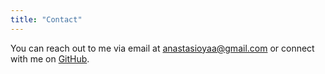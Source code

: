 ```yaml
---
title: "Contact"
---
```


You can reach out to me via email at [anastasioyaa@gmail.com](mailto:anastasioyaa@gmail.com) or connect with me on [GitHub](https://github.com/alex-anast).
